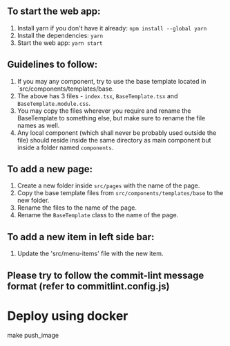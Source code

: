 ## To start the web app:

1. Install yarn if you don't have it already: `npm install --global yarn`
2. Install the dependencies: `yarn`
3. Start the web app: `yarn start`

## Guidelines to follow:

1. If you may any component, try to use the base template located in `src/components/templates/base.
2. The above has 3 files - `index.tsx`, `BaseTemplate.tsx` and `BaseTemplate.module.css`.
3. You may copy the files wherever you require and rename the BaseTemplate to something else, but make sure to rename the file names as well.
4. Any local component (which shall never be probably used outside the file) should reside inside the same directory as main component but inside a folder named `components`.

## To add a new page:

1. Create a new folder inside `src/pages` with the name of the page.
2. Copy the base template files from `src/components/templates/base` to the new folder.
3. Rename the files to the name of the page.
4. Rename the `BaseTemplate` class to the name of the page.

## To add a new item in left side bar:

1. Update the 'src/menu-items' file with the new item.

## Please try to follow the commit-lint message format (refer to commitlint.config.js)

# Deploy using docker

make push_image
